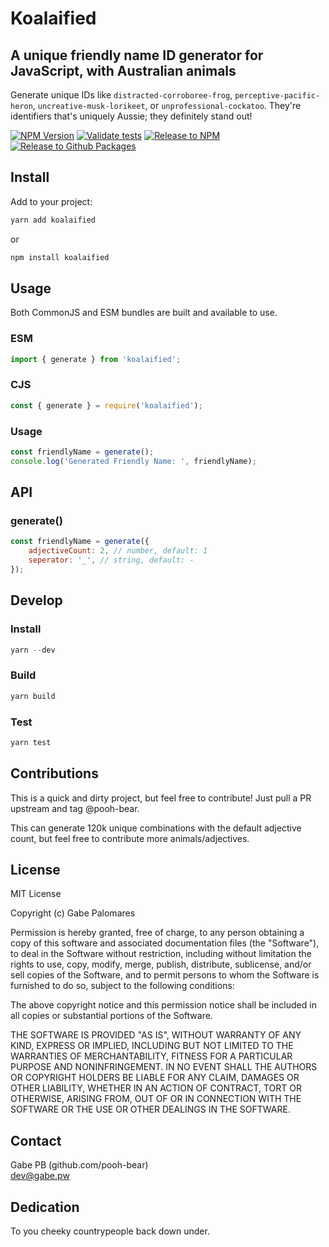 # Koalaified
## A unique friendly name ID generator for JavaScript, with Australian animals
Generate unique IDs like `distracted-corroboree-frog`, `perceptive-pacific-heron`, `uncreative-musk-lorikeet`, or `unprofessional-cockatoo`. They're identifiers that's uniquely Aussie; they definitely stand out!

[![NPM Version](https://img.shields.io/npm/v/koalaified)](https://www.npmjs.com/package/koalaified) 
[![Validate tests](https://github.com/pooh-bear/koalaified/actions/workflows/test.yml/badge.svg)](https://github.com/pooh-bear/koalaified/actions/workflows/test.yml) 
[![Release to NPM](https://github.com/pooh-bear/koalaified/actions/workflows/npm.yml/badge.svg)](https://github.com/pooh-bear/koalaified/actions/workflows/npm.yml) 
[![Release to Github Packages](https://github.com/pooh-bear/koalaified/actions/workflows/gpr.yml/badge.svg)](https://github.com/pooh-bear/koalaified/actions/workflows/gpr.yml)

## Install
Add to your project:
```js
yarn add koalaified
```  
or
```js
npm install koalaified
```

## Usage

Both CommonJS and ESM bundles are built and available to use.  

### ESM
```js
import { generate } from 'koalaified';
```

### CJS
```js
const { generate } = require('koalaified');
```

### Usage
```js
const friendlyName = generate();
console.log('Generated Friendly Name: ', friendlyName);
```

## API
### generate()
```js
const friendlyName = generate({
    adjectiveCount: 2, // number, default: 1
    seperator: '_', // string, default: -
});
```

## Develop
### Install
```js
yarn --dev
```
### Build
```js
yarn build
```

### Test
```js
yarn test
```

## Contributions
This is a quick and dirty project, but feel free to contribute! Just pull a PR upstream and tag @pooh-bear.  

This can generate 120k unique combinations with the default adjective count, but feel free to contribute more animals/adjectives.  

## License
MIT License

Copyright (c) Gabe Palomares

Permission is hereby granted, free of charge, to any person obtaining a copy
of this software and associated documentation files (the "Software"), to deal
in the Software without restriction, including without limitation the rights
to use, copy, modify, merge, publish, distribute, sublicense, and/or sell
copies of the Software, and to permit persons to whom the Software is
furnished to do so, subject to the following conditions:

The above copyright notice and this permission notice shall be included in all
copies or substantial portions of the Software.

THE SOFTWARE IS PROVIDED "AS IS", WITHOUT WARRANTY OF ANY KIND, EXPRESS OR
IMPLIED, INCLUDING BUT NOT LIMITED TO THE WARRANTIES OF MERCHANTABILITY,
FITNESS FOR A PARTICULAR PURPOSE AND NONINFRINGEMENT. IN NO EVENT SHALL THE
AUTHORS OR COPYRIGHT HOLDERS BE LIABLE FOR ANY CLAIM, DAMAGES OR OTHER
LIABILITY, WHETHER IN AN ACTION OF CONTRACT, TORT OR OTHERWISE, ARISING FROM,
OUT OF OR IN CONNECTION WITH THE SOFTWARE OR THE USE OR OTHER DEALINGS IN THE
SOFTWARE.

## Contact
Gabe PB (github.com/pooh-bear)  
dev@gabe.pw  


## Dedication  
To you cheeky countrypeople back down under.
